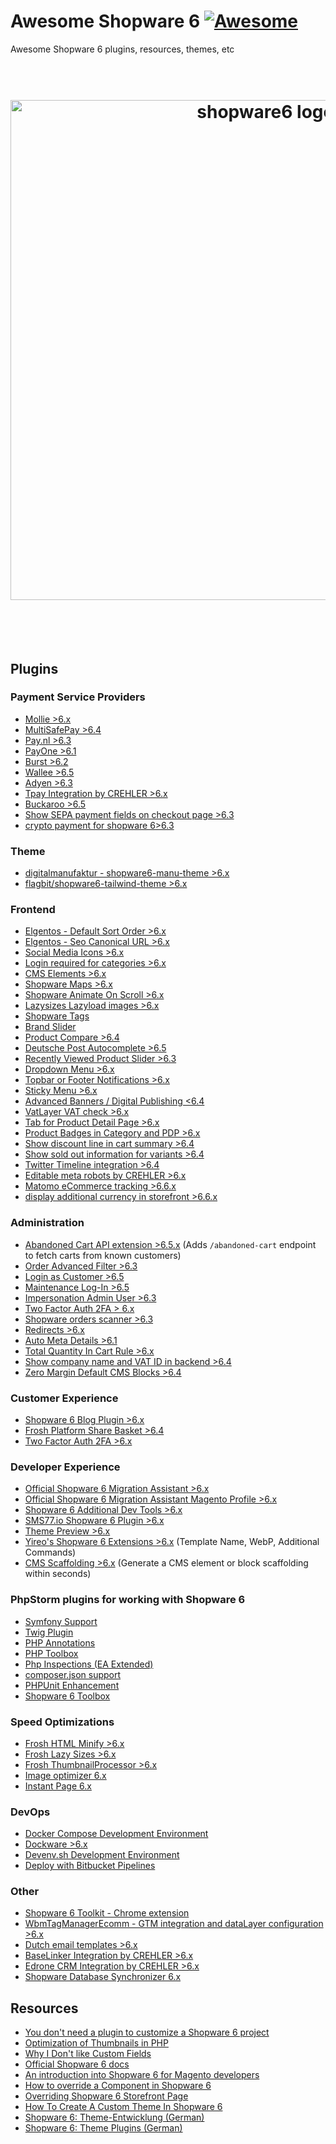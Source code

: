 # Awesome Shopware 6 [![Awesome](https://cdn.rawgit.com/sindresorhus/awesome/d7305f38d29fed78fa85652e3a63e154dd8e8829/media/badge.svg)](https://github.com/sidworks-dev/awesome-shopware6)
Awesome Shopware 6 plugins, resources, themes, etc

<h1 align="center">
	<br>
	<img width="800" src="https://user-images.githubusercontent.com/431360/82080862-a057b080-96e5-11ea-936f-3ef15ba613e4.png?raw=true" alt="shopware6 logo">
	<br>
	<br>
	<br>
</h1>

## Plugins 

### Payment Service Providers
- [Mollie >6.x](https://github.com/mollie/Shopware6)
- [MultiSafePay >6.4](https://github.com/MultiSafepay/shopware6)
- [Pay.nl >6.3](https://github.com/paynl/shopware6-plugin)
- [PayOne >6.1](https://github.com/PAYONE-GmbH/shopware-6)
- [Burst >6.2](https://github.com/felixbrucker/shopware-burst-payment)
- [Wallee >6.5](https://github.com/wallee-payment/shopware-6)
- [Adyen >6.3](https://github.com/Adyen/adyen-shopware6)
- [Tpay Integration by CREHLER >6.x](https://github.com/crehler/CrehlerTpay)
- [Buckaroo >6.5](https://github.com/buckaroo-it/Shopware_6)
- [Show SEPA payment fields on checkout page >6.3](https://github.com/steampixel/SteamPixelSepa)
- [crypto payment for shopware 6>6.3](https://nowpayments.io/payment-integration/shopware-plugin)

### Theme
- [digitalmanufaktur - shopware6-manu-theme >6.x](https://github.com/digitalmanufaktur/shopware6-manu-theme)
- [flagbit/shopware6-tailwind-theme >6.x](https://github.com/flagbit/shopware6-tailwind-theme)

### Frontend
- [Elgentos - Default Sort Order >6.x](https://github.com/elgentos/shopware-default-sort-order)
- [Elgentos - Seo Canonical URL >6.x](https://github.com/elgentos/shopware-seo-canonical-url)
- [Social Media Icons >6.x](https://github.com/sebastianvolk/shopware-social-media-icons)
- [Login required for categories >6.x](https://github.com/Shape-and-Shift/shopware-login-required)
- [CMS Elements >6.x](https://github.com/SilvioPahrig/SndCmsExtensions)
- [Shopware Maps >6.x](https://github.com/Shape-and-Shift/shopware-maps)
- [Shopware Animate On Scroll >6.x](https://github.com/Shape-and-Shift/shopware-aos)
- [Lazysizes Lazyload images >6.x](https://github.com/stefanpoensgen/SptecLazyload)
- [Shopware Tags](https://github.com/Shape-and-Shift/shopware-tags)
- [Brand Slider](https://github.com/moorl/plugin-MoorlCmsBrandSlider)
- [Product Compare >6.4](https://github.com/FriendsOfShopware/FroshProductCompare)
- [Deutsche Post Autocomplete >6.5](https://github.com/netresearch/deutschepost-module-autocomplete-sw6)
- [Recently Viewed Product Slider >6.3](https://github.com/vienthuong/RecentlyViewedProduct)
- [Dropdown Menu >6.x](https://github.com/sschreier/sschreierDropdownmenu)
- [Topbar or Footer Notifications >6.x](https://github.com/sschreier/sschreierTopbarnotifications)
- [Sticky Menu >6.x](https://github.com/sschreier/sschreierStickymenu)
- [Advanced Banners / Digital Publishing <6.4](https://github.com/runelaenen/shopware6-advanced-banners)
- [VatLayer VAT check >6.x](https://github.com/Memo-ict/vatlayer-sw6)
- [Tab for Product Detail Page >6.x](https://github.com/sschreier/SschreierTabProductDetailPage)
- [Product Badges in Category and PDP >6.x](https://github.com/sschreier/SschreierBadgeNavigationProductDetailPage)
- [Show discount line in cart summary >6.4](https://github.com/MelvinAchterhuis/MelvDiscountSummary)
- [Show sold out information for variants >6.4](https://github.com/MelvinAchterhuis/MelvSoldOutVariants)
- [Twitter Timeline integration >6.4](https://github.com/flagbit/shopware6-twitter)
- [Editable meta robots by CREHLER >6.x](https://github.com/crehler/CrehlerMetaRobots)
- [Matomo eCommerce tracking >6.6.x](https://github.com/akshaynikhare/SloxMatomoEcomerce) 
- [display additional currency in storefront >6.6.x](https://github.com/akshaynikhare/SloxAdditionalCurrency)

### Administration
- [Abandoned Cart API extension >6.5.x](https://github.com/mailcampaigns/shopware-6-abandoned-cart-plugin) (Adds `/abandoned-cart` endpoint to fetch carts from known customers)
- [Order Advanced Filter >6.3](https://github.com/leduc92/sbuorderadvancedfilter)
- [Login as Customer >6.5](https://github.com/Gainto/JblLoginAsCustomer)
- [Maintenance Log-In >6.5](https://github.com/Gainto/JblMaintenanceLogin)
- [Impersonation Admin User >6.3](https://github.com/vienthuong/impersonation)
- [Two Factor Auth 2FA > 6.x](https://github.com/runelaenen/shopware6-two-factor-auth)
- [Shopware orders scanner >6.3](https://github.com/nikolayk812/shopware-orders-scanner/)
- [Redirects >6.x](https://github.com/runelaenen/sw6-redirects)
- [Auto Meta Details >6.1](https://github.com/DevertNet/DevertAutoMetaDetails)
- [Total Quantity In Cart Rule >6.x](https://github.com/elgentos/shopware-total-qty-in-cart-rule)
- [Show company name and VAT ID in backend >6.4](https://github.com/MelvinAchterhuis/MelvCustomerOverview)
- [Zero Margin Default CMS Blocks >6.4](https://github.com/MelvinAchterhuis/MelvZeroMarginBlocks)

### Customer Experience
- [Shopware 6 Blog Plugin >6.x](https://github.com/Werkstattl/OpenBlogware)
- [Frosh Platform Share Basket >6.4](https://github.com/FriendsOfShopware/FroshPlatformShareBasket)
- [Two Factor Auth 2FA >6.x](https://github.com/runelaenen/shopware6-two-factor-auth)

### Developer Experience
- [Official Shopware 6 Migration Assistant >6.x](https://github.com/shopware/SwagMigrationAssistant)
- [Official Shopware 6 Migration Assistant Magento Profile >6.x](https://github.com/shopwareLabs/SwagMigrationMagento)
- [Shopware 6 Additional Dev Tools >6.x](https://github.com/mmeester/shopware6-dev-tools)
- [SMS77.io Shopware 6 Plugin >6.x](https://github.com/sms77io/shopware6-plugin)
- [Theme Preview >6.x](https://github.com/hungmac-sw/MacThemePreview)
- [Yireo's Shopware 6 Extensions >6.x](https://github.com/yireo-shopware6) (Template Name, WebP, Additional Commands)
- [CMS Scaffolding >6.x](https://github.com/Shape-and-Shift/shopware-cms-generator) (Generate a CMS element or block scaffolding within seconds)

### PhpStorm plugins for working with Shopware 6
- [Symfony Support](https://plugins.jetbrains.com/plugin/7219-symfony-support)
- [Twig Plugin](https://plugins.jetbrains.com/plugin/7303-twig)
- [PHP Annotations](https://plugins.jetbrains.com/plugin/7320-php-annotations)
- [PHP Toolbox](https://plugins.jetbrains.com/plugin/8133-php-toolbox)
- [Php Inspections (EA Extended)](https://plugins.jetbrains.com/plugin/7622-php-inspections-ea-extended-)
- [composer.json support](https://plugins.jetbrains.com/plugin/7631-php-composer-json-support)
- [PHPUnit Enhancement](https://plugins.jetbrains.com/plugin/9674-phpunit-enhancement)
- [Shopware 6 Toolbox](https://plugins.jetbrains.com/plugin/17632-shopware-6-toolbox)

### Speed Optimizations
- [Frosh HTML Minify >6.x](https://github.com/FriendsOfShopware/FroshPlatformHtmlMinify)
- [Frosh Lazy Sizes >6.x](https://github.com/FriendsOfShopware/FroshLazySizes)
- [Frosh ThumbnailProcessor >6.x](https://github.com/FriendsOfShopware/FroshPlatformThumbnailProcessor)
- [Image optimizer 6.x](https://github.com/runelaenen/sw6-media-optimizer)
- [Instant Page 6.x](https://github.com/sidworks-dev/sw-plugin-instant-page)

### DevOps
- [Docker Compose Development Environment](https://github.com/JeroenBoersma/docker-compose-development)
- [Dockware >6.x](https://github.com/dockware/dockware)
- [Devenv.sh Development Environment](https://developer.shopware.com/docs/guides/installation/devenv.html)
- [Deploy with Bitbucket Pipelines](https://github.com/sidworks-dev/sw-bitbucket-pipelines-deployer)

### Other
- [Shopware 6 Toolkit - Chrome extension](https://chrome.google.com/webstore/detail/meteor-shopware-6-toolkit/onmklnedjfgeaigmkjkldlgpeonpjpnc)
- [WbmTagManagerEcomm - GTM integration and dataLayer configuration >6.x](https://github.com/webmatch/WbmTagManagerEcomm)
- [Dutch email templates >6.x](https://github.com/elgentos/shopware-dutch-email-templates)
- [BaseLinker Integration by CREHLER >6.x](https://github.com/crehler/CrehlerBaseLinker)
- [Edrone CRM Integration by CREHLER >6.x](https://github.com/crehler/CrehlerEdroneCRM)
- [Shopware Database Synchronizer 6.x](https://github.com/jellesiderius/sw-db-sync)

## Resources
- [You don't need a plugin to customize a Shopware 6 project](https://shyim.me/blog/you-dont-need-a-plugin-to-customize-shopware-6/)
- [Optimization of Thumbnails in PHP](https://shyim.me/blog/thumbnails-and-php/)
- [Why I Don't like Custom Fields](https://shyim.me/blog/custom-fields/)
- [Official Shopware 6 docs](https://docs.shopware.com/en/shopware-platform-dev-en)
- [An introduction into Shopware 6 for Magento developers](https://www.shopware.com/en/news/an-introduction-into-shopware-6-for-magento-developers/)
- [How to override a Component in Shopware 6](https://webkul.com/blog/how-to-override-a-component-in-shopware-6/)
- [Overriding Shopware 6 Storefront Page](https://webkul.com/blog/overriding-shopware-6-storefront-page/)
- [How To Create A Custom Theme In Shopware 6](https://www.bay20.com/how-to-create-a-custom-theme-in-shopware6/)
- [Shopware 6: Theme-Entwicklung (German)](https://www.digitalmanufaktur.com/blog/shopware-6-theme-entwicklung)
- [Shopware 6: Theme Plugins (German)](https://www.the-cake-shop.de/shopware-6-theme-plugins/)
